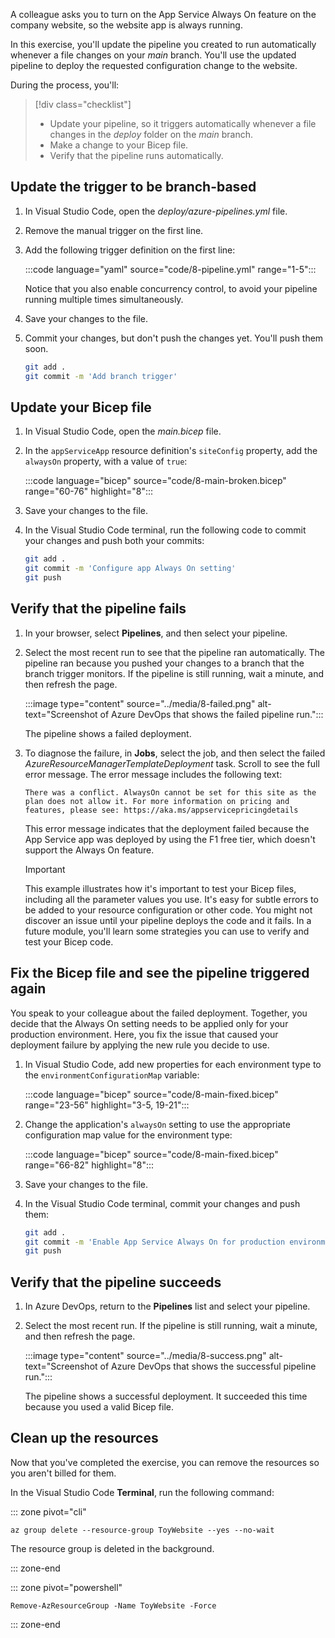 A colleague asks you to turn on the App Service Always On feature on the company website, so the website app is always running.

In this exercise, you'll update the pipeline you created to run automatically whenever a file changes on your _main_ branch. You'll use the updated pipeline to deploy the requested configuration change to the website.

During the process, you'll:

> [!div class="checklist"]
>
> - Update your pipeline, so it triggers automatically whenever a file changes in the _deploy_ folder on the _main_ branch.
> - Make a change to your Bicep file.
> - Verify that the pipeline runs automatically.

## Update the trigger to be branch-based

1. In Visual Studio Code, open the _deploy/azure-pipelines.yml_ file.

1. Remove the manual trigger on the first line.

1. Add the following trigger definition on the first line:

   :::code language="yaml" source="code/8-pipeline.yml" range="1-5":::

   Notice that you also enable concurrency control, to avoid your pipeline running multiple times simultaneously.

1. Save your changes to the file.

1. Commit your changes, but don't push the changes yet. You'll push them soon.

   ```bash
   git add .
   git commit -m 'Add branch trigger'
   ```

## Update your Bicep file

1. In Visual Studio Code, open the _main.bicep_ file.

1. In the `appServiceApp` resource definition's `siteConfig` property, add the `alwaysOn` property, with a value of `true`:

   :::code language="bicep" source="code/8-main-broken.bicep" range="60-76" highlight="8":::

1. Save your changes to the file.

1. In the Visual Studio Code terminal, run the following code to commit your changes and push both your commits:

   ```bash
   git add .
   git commit -m 'Configure app Always On setting'
   git push
   ```

## Verify that the pipeline fails

1. In your browser, select **Pipelines**, and then select your pipeline.

1. Select the most recent run to see that the pipeline ran automatically. The pipeline ran because you pushed your changes to a branch that the branch trigger monitors. If the pipeline is still running, wait a minute, and then refresh the page.

   :::image type="content" source="../media/8-failed.png" alt-text="Screenshot of Azure DevOps that shows the failed pipeline run.":::

   The pipeline shows a failed deployment.

1. To diagnose the failure, in **Jobs**, select the job, and then select the failed _AzureResourceManagerTemplateDeployment_ task. Scroll to see the full error message. The error message includes the following text:

   `There was a conflict. AlwaysOn cannot be set for this site as the plan does not allow it. For more information on pricing and features, please see: https://aka.ms/appservicepricingdetails`

   This error message indicates that the deployment failed because the App Service app was deployed by using the F1 free tier, which doesn't support the Always On feature.

   > [!IMPORTANT]
   > This example illustrates how it's important to test your Bicep files, including all the parameter values you use. It's easy for subtle errors to be added to your resource configuration or other code. You might not discover an issue until your pipeline deploys the code and it fails. In a future module, you'll learn some strategies you can use to verify and test your Bicep code.

## Fix the Bicep file and see the pipeline triggered again

You speak to your colleague about the failed deployment. Together, you decide that the Always On setting needs to be applied only for your production environment. Here, you fix the issue that caused your deployment failure by applying the new rule you decide to use.

1. In Visual Studio Code, add new properties for each environment type to the `environmentConfigurationMap` variable:

   :::code language="bicep" source="code/8-main-fixed.bicep" range="23-56" highlight="3-5, 19-21":::

1. Change the application's `alwaysOn` setting to use the appropriate configuration map value for the environment type:

   :::code language="bicep" source="code/8-main-fixed.bicep" range="66-82" highlight="8":::

1. Save your changes to the file.

1. In the Visual Studio Code terminal, commit your changes and push them:

   ```bash
   git add .
   git commit -m 'Enable App Service Always On for production environments only'
   git push
   ```

## Verify that the pipeline succeeds

1. In Azure DevOps, return to the **Pipelines** list and select your pipeline.

1. Select the most recent run. If the pipeline is still running, wait a minute, and then refresh the page.

   :::image type="content" source="../media/8-success.png" alt-text="Screenshot of Azure DevOps that shows the successful pipeline run.":::

   The pipeline shows a successful deployment. It succeeded this time because you used a valid Bicep file.

## Clean up the resources

Now that you've completed the exercise, you can remove the resources so you aren't billed for them.

In the Visual Studio Code **Terminal**, run the following command:

::: zone pivot="cli"

```azurecli
az group delete --resource-group ToyWebsite --yes --no-wait
```

The resource group is deleted in the background.

::: zone-end

::: zone pivot="powershell"

```azurepowershell
Remove-AzResourceGroup -Name ToyWebsite -Force
```

::: zone-end
